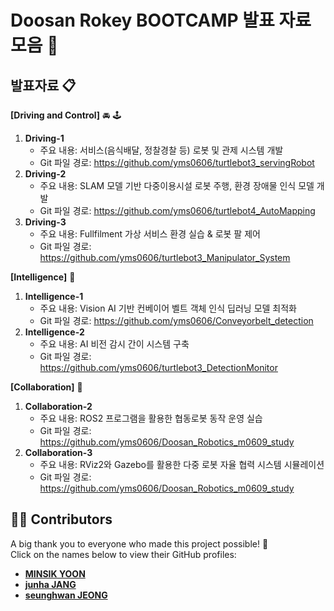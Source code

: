 # Doosan Rokey BOOTCAMP 발표 자료 모음 📂

## 발표자료 📋
**[Driving and Control]** 🚘 🕹️
1. **Driving-1**
   - 주요 내용: 서비스(음식배달, 정찰경찰 등) 로봇 및 관제 시스템 개발
   - Git 파일 경로: https://github.com/yms0606/turtlebot3_servingRobot
2. **Driving-2**
   - 주요 내용: SLAM 모델 기반 다중이용시설 로봇 주행, 환경 장애물 인식 모델 개발
   - Git 파일 경로: https://github.com/yms0606/turtlebot4_AutoMapping
3. **Driving-3**
   - 주요 내용: Fullfilment 가상 서비스 환경 실습 & 로봇 팔 제어 
   - Git 파일 경로: https://github.com/yms0606/turtlebot3_Manipulator_System


**[Intelligence]** 🤖
1. **Intelligence-1**
   - 주요 내용: Vision AI 기반 컨베이어 벨트 객체 인식 딥러닝 모델 최적화
   - Git 파일 경로: https://github.com/yms0606/Conveyorbelt_detection
2. **Intelligence-2**
   - 주요 내용: AI 비전 감시 간이 시스템 구축
   - Git 파일 경로: https://github.com/yms0606/turtlebot3_DetectionMonitor

**[Collaboration]** 🤝
1. **Collaboration-2**
   - 주요 내용: ROS2 프로그램을 활용한 협동로봇 동작 운영 실습
   - Git 파일 경로: https://github.com/yms0606/Doosan_Robotics_m0609_study
2. **Collaboration-3**
   - 주요 내용: RViz2와 Gazebo를 활용한 다중 로봇 자율 협력 시스템 시뮬레이션
   - Git 파일 경로: https://github.com/yms0606/Doosan_Robotics_m0609_study

## 👨‍💻 Contributors
A big thank you to everyone who made this project possible! 🎉  
Click on the names below to view their GitHub profiles:

- [**MINSIK YOON**](https://github.com/yms0606)   
- [**junha JANG**](https://github.com/zzangzzun)  
- [**seunghwan JEONG**](https://github.com/JSeungHwan)
